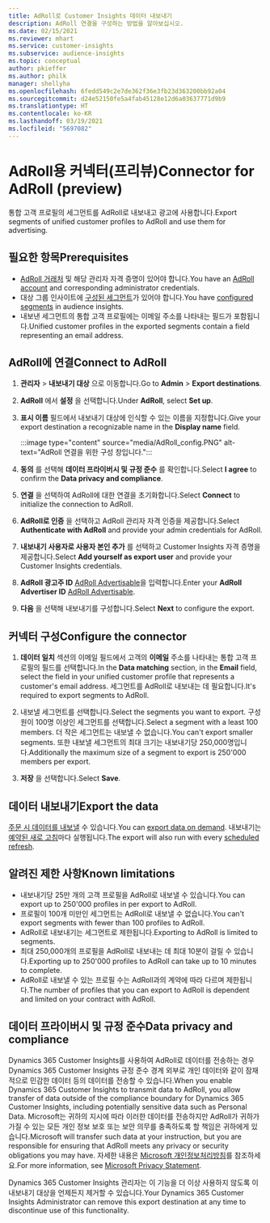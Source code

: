 ```yaml
---
title: AdRoll로 Customer Insights 데이터 내보내기
description: AdRoll 연결을 구성하는 방법을 알아보십시오.
ms.date: 02/15/2021
ms.reviewer: mhart
ms.service: customer-insights
ms.subservice: audience-insights
ms.topic: conceptual
author: pkieffer
ms.author: philk
manager: shellyha
ms.openlocfilehash: 6fedd549c2e7de362f36e3fb23d363200bb92a04
ms.sourcegitcommit: d24e52150fe5a4fab45128e12d6a03637771d9b9
ms.translationtype: HT
ms.contentlocale: ko-KR
ms.lasthandoff: 03/19/2021
ms.locfileid: "5697082"
---
```

# <a name="connector-for-adroll-preview"></a><span data-ttu-id="69dd3-103">AdRoll용 커넥터(프리뷰)</span><span class="sxs-lookup"><span data-stu-id="69dd3-103">Connector for AdRoll (preview)</span></span>

<span data-ttu-id="69dd3-104">통합 고객 프로필의 세그먼트를 AdRoll로 내보내고 광고에 사용합니다.</span><span class="sxs-lookup"><span data-stu-id="69dd3-104">Export segments of unified customer profiles to AdRoll and use them for advertising.</span></span> 

## <a name="prerequisites"></a><span data-ttu-id="69dd3-105">필요한 항목</span><span class="sxs-lookup"><span data-stu-id="69dd3-105">Prerequisites</span></span>

-   <span data-ttu-id="69dd3-106">[AdRoll 거래처](https://www.adroll.com/) 및 해당 관리자 자격 증명이 있어야 합니다.</span><span class="sxs-lookup"><span data-stu-id="69dd3-106">You have an [AdRoll account](https://www.adroll.com/) and corresponding administrator credentials.</span></span>
-   <span data-ttu-id="69dd3-107">대상 그룹 인사이트에 [구성된 세그먼트](segments.md)가 있어야 합니다.</span><span class="sxs-lookup"><span data-stu-id="69dd3-107">You have [configured segments](segments.md) in audience insights.</span></span>
-   <span data-ttu-id="69dd3-108">내보낸 세그먼트의 통합 고객 프로필에는 이메일 주소를 나타내는 필드가 포함됩니다.</span><span class="sxs-lookup"><span data-stu-id="69dd3-108">Unified customer profiles in the exported segments contain a field representing an email address.</span></span>

## <a name="connect-to-adroll"></a><span data-ttu-id="69dd3-109">AdRoll에 연결</span><span class="sxs-lookup"><span data-stu-id="69dd3-109">Connect to AdRoll</span></span>

1. <span data-ttu-id="69dd3-110">**관리자** > **내보내기 대상** 으로 이동합니다.</span><span class="sxs-lookup"><span data-stu-id="69dd3-110">Go to **Admin** > **Export destinations**.</span></span>

1. <span data-ttu-id="69dd3-111">**AdRoll** 에서 **설정** 을 선택합니다.</span><span class="sxs-lookup"><span data-stu-id="69dd3-111">Under **AdRoll**, select **Set up**.</span></span>

1. <span data-ttu-id="69dd3-112">**표시 이름** 필드에서 내보내기 대상에 인식할 수 있는 이름을 지정합니다.</span><span class="sxs-lookup"><span data-stu-id="69dd3-112">Give your export destination a recognizable name in the **Display name** field.</span></span>

   :::image type="content" source="media/AdRoll_config.PNG" alt-text="AdRoll 연결을 위한 구성 창입니다.":::

1. <span data-ttu-id="69dd3-114">**동의** 를 선택해 **데이터 프라이버시 및 규정 준수** 를 확인합니다.</span><span class="sxs-lookup"><span data-stu-id="69dd3-114">Select **I agree** to confirm the **Data privacy and compliance**.</span></span>

1. <span data-ttu-id="69dd3-115">**연결** 을 선택하여 AdRoll에 대한 연결을 초기화합니다.</span><span class="sxs-lookup"><span data-stu-id="69dd3-115">Select **Connect** to initialize the connection to AdRoll.</span></span>

1. <span data-ttu-id="69dd3-116">**AdRoll로 인증** 을 선택하고 AdRoll 관리자 자격 인증을 제공합니다.</span><span class="sxs-lookup"><span data-stu-id="69dd3-116">Select **Authenticate with AdRoll** and provide your admin credentials for AdRoll.</span></span> 

1. <span data-ttu-id="69dd3-117">**내보내기 사용자로 사용자 본인 추가** 를 선택하고 Customer Insights 자격 증명을 제공합니다.</span><span class="sxs-lookup"><span data-stu-id="69dd3-117">Select **Add yourself as export user** and provide your Customer Insights credentials.</span></span>

1. <span data-ttu-id="69dd3-118">**AdRoll 광고주 ID** [AdRoll Advertisable](https://help.adroll.com/hc/en-us/articles/212011838-Advertiser-Profiles)을 입력합니다.</span><span class="sxs-lookup"><span data-stu-id="69dd3-118">Enter your **AdRoll Advertiser ID** [AdRoll Advertisable](https://help.adroll.com/hc/en-us/articles/212011838-Advertiser-Profiles).</span></span>

1. <span data-ttu-id="69dd3-119">**다음** 을 선택해 내보내기를 구성합니다.</span><span class="sxs-lookup"><span data-stu-id="69dd3-119">Select **Next** to configure the export.</span></span>

## <a name="configure-the-connector"></a><span data-ttu-id="69dd3-120">커넥터 구성</span><span class="sxs-lookup"><span data-stu-id="69dd3-120">Configure the connector</span></span>

1. <span data-ttu-id="69dd3-121">**데이터 일치** 섹션의 이메일 필드에서 고객의 **이메일** 주소를 나타내는 통합 고객 프로필의 필드를 선택합니다.</span><span class="sxs-lookup"><span data-stu-id="69dd3-121">In the **Data matching** section, in the **Email** field, select the field in your unified customer profile that represents a customer's email address.</span></span> <span data-ttu-id="69dd3-122">세그먼트를 AdRoll로 내보내는 데 필요합니다.</span><span class="sxs-lookup"><span data-stu-id="69dd3-122">It's required to export segments to AdRoll.</span></span>

1. <span data-ttu-id="69dd3-123">내보낼 세그먼트를 선택합니다.</span><span class="sxs-lookup"><span data-stu-id="69dd3-123">Select the segments you want to export.</span></span> <span data-ttu-id="69dd3-124">구성원이 100명 이상인 세그먼트를 선택합니다.</span><span class="sxs-lookup"><span data-stu-id="69dd3-124">Select a segment with a least 100 members.</span></span> <span data-ttu-id="69dd3-125">더 작은 세그먼트는 내보낼 수 없습니다.</span><span class="sxs-lookup"><span data-stu-id="69dd3-125">You can't export smaller segments.</span></span> <span data-ttu-id="69dd3-126">또한 내보낼 세그먼트의 최대 크기는 내보내기당 250,000명입니다.</span><span class="sxs-lookup"><span data-stu-id="69dd3-126">Additionally the maximum size of a segment to export is 250'000 members per export.</span></span> 

1. <span data-ttu-id="69dd3-127">**저장** 을 선택합니다.</span><span class="sxs-lookup"><span data-stu-id="69dd3-127">Select **Save**.</span></span>

## <a name="export-the-data"></a><span data-ttu-id="69dd3-128">데이터 내보내기</span><span class="sxs-lookup"><span data-stu-id="69dd3-128">Export the data</span></span>

<span data-ttu-id="69dd3-129">[주문 시 데이터를 내보낼](export-destinations.md) 수 있습니다.</span><span class="sxs-lookup"><span data-stu-id="69dd3-129">You can [export data on demand](export-destinations.md).</span></span> <span data-ttu-id="69dd3-130">내보내기는 [예약된 새로 고침](system.md#schedule-tab)마다 실행됩니다.</span><span class="sxs-lookup"><span data-stu-id="69dd3-130">The export will also run with every [scheduled refresh](system.md#schedule-tab).</span></span>

## <a name="known-limitations"></a><span data-ttu-id="69dd3-131">알려진 제한 사항</span><span class="sxs-lookup"><span data-stu-id="69dd3-131">Known limitations</span></span>

- <span data-ttu-id="69dd3-132">내보내기당 25만 개의 고객 프로필을 AdRoll로 내보낼 수 있습니다.</span><span class="sxs-lookup"><span data-stu-id="69dd3-132">You can export up to 250'000 profiles in per export to AdRoll.</span></span>
- <span data-ttu-id="69dd3-133">프로필이 100개 미만인 세그먼트는 AdRoll로 내보낼 수 없습니다.</span><span class="sxs-lookup"><span data-stu-id="69dd3-133">You can't export segments with fewer than 100 profiles to AdRoll.</span></span> 
- <span data-ttu-id="69dd3-134">AdRoll로 내보내기는 세그먼트로 제한됩니다.</span><span class="sxs-lookup"><span data-stu-id="69dd3-134">Exporting to AdRoll is limited to segments.</span></span>
- <span data-ttu-id="69dd3-135">최대 250,000개의 프로필을 AdRoll로 내보내는 데 최대 10분이 걸릴 수 있습니다.</span><span class="sxs-lookup"><span data-stu-id="69dd3-135">Exporting up to 250'000 profiles to AdRoll can take up to 10 minutes to complete.</span></span> 
- <span data-ttu-id="69dd3-136">AdRoll로 내보낼 수 있는 프로필 수는 AdRoll과의 계약에 따라 다르며 제한됩니다.</span><span class="sxs-lookup"><span data-stu-id="69dd3-136">The number of profiles that you can export to AdRoll is dependent and limited on your contract with AdRoll.</span></span>

## <a name="data-privacy-and-compliance"></a><span data-ttu-id="69dd3-137">데이터 프라이버시 및 규정 준수</span><span class="sxs-lookup"><span data-stu-id="69dd3-137">Data privacy and compliance</span></span>

<span data-ttu-id="69dd3-138">Dynamics 365 Customer Insights를 사용하여 AdRoll로 데이터를 전송하는 경우 Dynamics 365 Customer Insights 규정 준수 경계 외부로 개인 데이터와 같이 잠재적으로 민감한 데이터 등의 데이터를 전송할 수 있습니다.</span><span class="sxs-lookup"><span data-stu-id="69dd3-138">When you enable Dynamics 365 Customer Insights to transmit data to AdRoll, you allow transfer of data outside of the compliance boundary for Dynamics 365 Customer Insights, including potentially sensitive data such as Personal Data.</span></span> <span data-ttu-id="69dd3-139">Microsoft는 귀하의 지시에 따라 이러한 데이터를 전송하지만 AdRoll가 귀하가 가질 수 있는 모든 개인 정보 보호 또는 보안 의무를 충족하도록 할 책임은 귀하에게 있습니다.</span><span class="sxs-lookup"><span data-stu-id="69dd3-139">Microsoft will transfer such data at your instruction, but you are responsible for ensuring that AdRoll meets any privacy or security obligations you may have.</span></span> <span data-ttu-id="69dd3-140">자세한 내용은 [Microsoft 개인정보처리방침](https://go.microsoft.com/fwlink/?linkid=396732)를 참조하세요.</span><span class="sxs-lookup"><span data-stu-id="69dd3-140">For more information, see [Microsoft Privacy Statement](https://go.microsoft.com/fwlink/?linkid=396732).</span></span>

<span data-ttu-id="69dd3-141">Dynamics 365 Customer Insights 관리자는 이 기능을 더 이상 사용하지 않도록 이 내보내기 대상을 언제든지 제거할 수 있습니다.</span><span class="sxs-lookup"><span data-stu-id="69dd3-141">Your Dynamics 365 Customer Insights Administrator can remove this export destination at any time to discontinue use of this functionality.</span></span>
